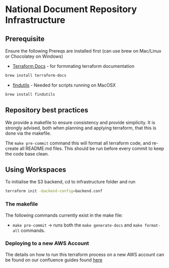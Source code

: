 # National Document Repository Infrastructure 



## Prerequisite
Ensure the following Prereqs are installed first (can use brew on Mac/Linux or Chocolatey on Windows)
- [Terraform Docs](https://terraform-docs.io/) - for formmating terraform documentation
```bash
brew install terraform-docs
```
- [findutils](https://www.gnu.org/software/findutils/) - Needed for scripts running on MacOSX
```bash
brew install findutils
```

## Repository best practices

We provide a makefile to ensure consistency and provide simplicity. It is strongly advised, both when planning and applying terraform, that this is done via the makefile.

The `make pre-commit` command this will format all terraform code, and re-create all README.md files. This should be run before every commit to keep the code base clean.

## Using Workspaces
To initialise the S3 backend, cd to infrastructure folder and run 
```bash
terraform init -backend-config=backend.conf
```

### The makefile

The following commands currently exist in the make file:

- `make pre-commit` -> runs both the `make generate-docs` and `make format-all` commands.


### Deploying to a new AWS Account

The details on how to run this terraform process on a new AWS account can be found on our confluence guides found [here](https://gpitbjss.atlassian.net/wiki/spaces/TW/pages/12581568619/Infrastructure+-+Deploy+to+a+new+Account)